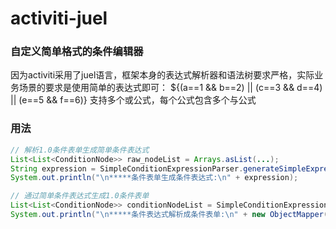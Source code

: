 # activiti-juel

### 自定义简单格式的条件编辑器
因为activiti采用了juel语言，框架本身的表达式解析器和语法树要求严格，实际业务场景的要求是使用简单的表达式即可：
${(a==1 && b==2) || (c==3 && d==4) || (e==5 && f==6)}
支持多个或公式，每个公式包含多个与公式

### 用法
```java
// 解析1.0条件表单生成简单条件表达式
List<List<ConditionNode>> raw_nodeList = Arrays.asList(...);
String expression = SimpleConditionExpressionParser.generateSimpleExpression(raw_nodeList);
System.out.println("\n*****条件表单生成条件表达式:\n" + expression);

// 通过简单条件表达式生成1.0条件表单
List<List<ConditionNode>> conditionNodeList = SimpleConditionExpressionParser.parseSimpleExpression(expression);
System.out.println("\n*****条件表达式解析成条件表单:\n" + new ObjectMapper().writeValueAsString(conditionNodeList));
```
